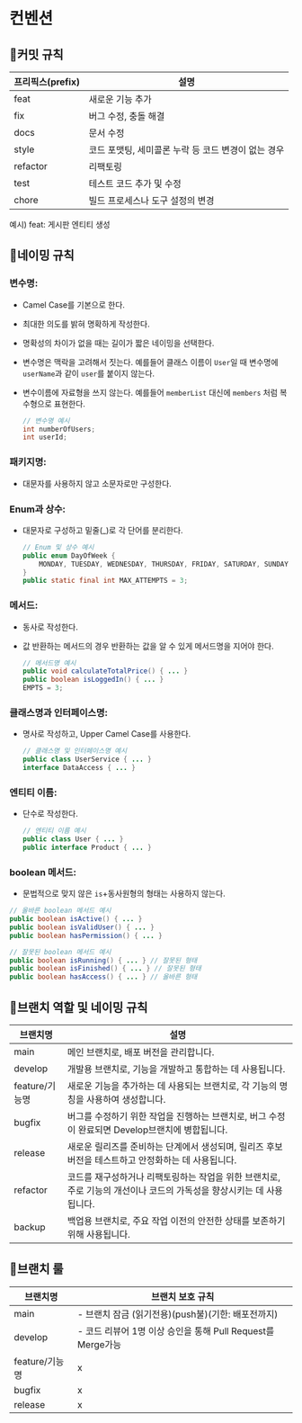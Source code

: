 # 컨벤션

## 🌱커밋 규칙

| 프리픽스(prefix) | 설명 |
| --- | --- |
| feat | 새로운 기능 추가 |
| fix | 버그 수정, 충돌 해결 |
| docs | 문서 수정 |
| style | 코드 포맷팅, 세미콜론 누락 등 코드 변경이 없는 경우 |
| refactor | 리팩토링 |
| test | 테스트 코드 추가 및 수정 |
| chore | 빌드 프로세스나 도구 설정의 변경 |

예시)
feat: 게시판 엔티티 생성

## 🌲네이밍 규칙

### **변수명**:

- Camel Case를 기본으로 한다.
- 최대한 의도를 밝혀 명확하게 작성한다.
- 명확성의 차이가 없을 때는 길이가 짧은 네이밍을 선택한다.
- 변수명은 맥락을 고려해서 짓는다. 예를들어 클래스 이름이 `User`일 때 변수명에 `userName`과 같이 `user`를 붙이지 않는다.
- 변수이름에 자료형을 쓰지 않는다. 예를들어 `memberList` 대신에 `members` 처럼 복수형으로 표현한다.
    
    ```java
    // 변수명 예시
    int numberOfUsers;
    int userId;
    ```
    

### **패키지명**:

- 대문자를 사용하지 않고 소문자로만 구성한다.

### **Enum과 상수**:

- 대문자로 구성하고 밑줄(_)로 각 단어를 분리한다.
    
    ```java
    // Enum 및 상수 예시
    public enum DayOfWeek {
        MONDAY, TUESDAY, WEDNESDAY, THURSDAY, FRIDAY, SATURDAY, SUNDAY
    }
    public static final int MAX_ATTEMPTS = 3;
    ```
    

### **메서드**:

- 동사로 작성한다.
- 값 반환하는 메서드의 경우 반환하는 값을 알 수 있게 메서드명을 지어야 한다.
    
    ```java
    // 메서드명 예시
    public void calculateTotalPrice() { ... }
    public boolean isLoggedIn() { ... }
    EMPTS = 3;
    ```
    

### **클래스명과 인터페이스명**:

- 명사로 작성하고, Upper Camel Case를 사용한다.
    
    ```java
    // 클래스명 및 인터페이스명 예시
    public class UserService { ... }
    interface DataAccess { ... }
    ```
    

### **엔티티 이름**:

- 단수로 작성한다.
    
    ```java
    // 엔티티 이름 예시
    public class User { ... }
    public interface Product { ... }
    ```
    

### **boolean 메서드**:

- 문법적으로 맞지 않은 `is`+동사원형의 형태는 사용하지 않는다.

```java
// 올바른 boolean 메서드 예시
public boolean isActive() { ... }
public boolean isValidUser() { ... }
public boolean hasPermission() { ... }

// 잘못된 boolean 메서드 예시
public boolean isRunning() { ... } // 잘못된 형태
public boolean isFinished() { ... } // 잘못된 형태
public boolean hasAccess() { ... } // 올바른 형태
```

## 🌳브랜치 역할 및 네이밍 규칙

| 브랜치명 | 설명 |
| --- | --- |
| main | 메인 브랜치로, 배포 버전을 관리합니다. |
| develop | 개발용 브랜치로, 기능을 개발하고 통합하는 데 사용됩니다. |
| feature/기능명 | 새로운 기능을 추가하는 데 사용되는 브랜치로, 각 기능의 명칭을 사용하여 생성합니다. |
| bugfix | 버그를 수정하기 위한 작업을 진행하는 브랜치로, 버그 수정이 완료되면 Develop브랜치에 병합됩니다. |
| release | 새로운 릴리즈를 준비하는 단계에서 생성되며, 릴리즈 후보 버전을 테스트하고 안정화하는 데 사용됩니다. |
| refactor | 코드를 재구성하거나 리팩토링하는 작업을 위한 브랜치로, 주로 기능의 개선이나 코드의 가독성을 향상시키는 데 사용됩니다. |
| backup | 백업용 브랜치로, 주요 작업 이전의 안전한 상태를 보존하기 위해 사용됩니다. |

## 🌵브랜치 룰

| 브랜치명 | 브랜치 보호 규칙 |
| --- | --- |
| main | - 브랜치 잠금 (읽기전용)(push불)(기한: 배포전까지) |
| develop | - 코드 리뷰어 1명 이상 승인을 통해 Pull Request를 Merge가능 |
| feature/기능명 | x |
| bugfix | x |
| release | x |